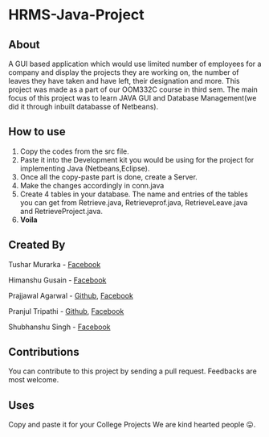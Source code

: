 # HRMS-Java-Project

## About
 A GUI based application which would use limited number of employees for a company and display the projects they are working on, the number of leaves they have taken and have left, their designation and more.
This project was made as a part of our OOM332C course in third sem.
The main focus of this project was to learn JAVA GUI and Database Management(we did it through inbuilt databasse of Netbeans).

## How to use
 1. Copy the codes from the src file.
 2. Paste it into the Development kit you would be using for the project for implementing Java (Netbeans,Eclipse).
 3. Once all the copy-paste part is done, create a Server.
 4. Make the changes accordingly in conn.java
 5. Create 4 tables in your database. The name and entries of the tables you can get from Retrieve.java, Retrieveprof.java,  RetrieveLeave.java and RetrieveProject.java. 
 6. __Voila__

## Created By
 Tushar Murarka - [Facebook](https://www.facebook.com/tusharmurarka27)
 
 Himanshu Gusain - [Facebook](https://www.facebook.com/SlOwBoT54)
 
 Prajjawal Agarwal - [Github](https://github.com/prajjawal05), [Facebook](https://www.facebook.com/prajjawal05)
 
 Pranjul Tripathi - [Github](https://github.com/prajjawal05), [Facebook](https://www.facebook.com/prajjawal05)
 
 Shubhanshu Singh -  [Facebook](https://www.facebook.com/shubh.singh.9)

## Contributions
 You can contribute to this project by sending a pull request. Feedbacks are most welcome.

## Uses
 Copy and paste it for your College Projects
 We are kind hearted people 😛.
